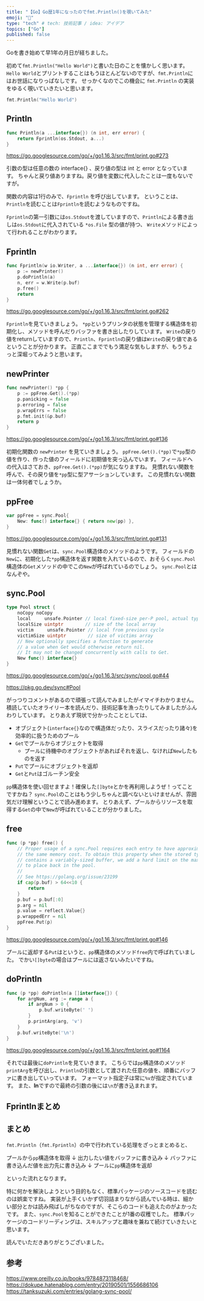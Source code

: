 ```yaml
---
title: "【Go】Go歴1年になったのでfmt.Println()を覗いてみた"
emoji: "🍍"
type: "tech" # tech: 技術記事 / idea: アイデア
topics: ["Go"]
published: false
---
```


Goを書き始めて早1年の月日が経ちました。

初めて`fmt.Println("Hello World")`と書いた日のことを懐かしく思います。
`Hello World`とプリントすることはもうほとんどないのですが、`fmt.Println`にはお世話になりっぱなしです。
せっかくなのでこの機会に `fmt.Println` の実装をゆるく覗いていきたいと思います。

```go
fmt.Println("Hello World")
```
## Println

```go
func Println(a ...interface{}) (n int, err error) {
	return Fprintln(os.Stdout, a...)
}
```

https://go.googlesource.com/go/+/go1.16.3/src/fmt/print.go#273

引数の型は任意の数の interface{} 、戻り値の型は int と error となっています。
ちゃんと戻り値ありますね。戻り値を変数に代入したことは一度もないですが。

関数の内容は1行のみで、`Fprintln` を呼び出しています。
ということは、`Println`を読むことは`Fprintln`を読むようなものですね。

`Fprintln`の第一引数には`os.Stdout`を渡していますので、`Println`による書き出しは`os.Stdout`に代入されている `*os.File` 型の値が持つ、 `Write`メソッドによって行われることがわかります。

## Fprintln

```go
func Fprintln(w io.Writer, a ...interface{}) (n int, err error) {
	p := newPrinter()
	p.doPrintln(a)
	n, err = w.Write(p.buf)
	p.free()
	return
}
```

https://go.googlesource.com/go/+/go1.16.3/src/fmt/print.go#262

`Fprintln`を見ていきましょう。
`*pp`というプリンタの状態を管理する構造体を初期化し、メソッドを呼んだりバッファを書き出したりしています。
`Write`の戻り値をreturnしていますので、`Println`、`Fprintln`の戻り値は`Write`の戻り値であるということが分かります。
正直ここまででもう満足な気もしますが、もうちょっと深堀ってみようと思います。

## newPrinter

```go
func newPrinter() *pp {
	p := ppFree.Get().(*pp)
	p.panicking = false
	p.erroring = false
	p.wrapErrs = false
	p.fmt.init(&p.buf)
	return p
}
```

https://go.googlesource.com/go/+/go1.16.3/src/fmt/print.go#136

初期化関数の `newPrinter` を見ていきましょう。
`ppFree.Get().(*pp)`で`*pp`型の値を作り、作った値のフィールドに初期値を突っ込んでいます。
フィールドへの代入はさておき、`ppFree.Get().(*pp)`が気になりますね。
見慣れない関数を呼んで、その戻り値を`*pp`型に型アサーションしています。
この見慣れない関数は一体何者でしょうか。

## ppFree

```go
var ppFree = sync.Pool{
	New: func() interface{} { return new(pp) },
}
```

https://go.googlesource.com/go/+/go1.16.3/src/fmt/print.go#131

見慣れない関数`Get`は、`sync.Pool`構造体のメソッドのようです。
フィールドの`New`に、初期化した`*pp`構造体を返す関数を入れているので、おそらく`sync.Pool`構造体の`Get`メソッドの中でこの`New`が呼ばれているのでしょう。
`sync.Pool`とはなんぞや。

## sync.Pool

```go
type Pool struct {
	noCopy noCopy
	local     unsafe.Pointer // local fixed-size per-P pool, actual type is [P]poolLocal
	localSize uintptr        // size of the local array
	victim     unsafe.Pointer // local from previous cycle
	victimSize uintptr        // size of victims array
	// New optionally specifies a function to generate
	// a value when Get would otherwise return nil.
	// It may not be changed concurrently with calls to Get.
	New func() interface{}
}
```

https://go.googlesource.com/go/+/go1.16.3/src/sync/pool.go#44

https://pkg.go.dev/sync#Pool

がっつりコメントがあるので頑張って読んでみましたがイマイチわかりません。
積読していたオライリー本を読んだり、技術記事を漁ったりしてみましたがふんわりしています。
とりあえず現状で分かったこととしては、

- オブジェクト(`interface{}`なので構造体だったり、スライスだったり諸々)を効率的に扱うためのプール
- `Get`でプールからオブジェクトを取得
    - プールに待機中のオブジェクトがあればそれを返し、なければ`New`したものを返す
- `Put`でプールにオブジェクトを返却
- `Get`と`Put`はゴルーチン安全

`pp`構造体を使い回せますよ！確保した`[]byte`とかを再利用しようぜ！ってことですかね？
`sync.Pool`のことはもう少しちゃんと調べないといけませんが、雰囲気だけ理解ということで読み進めます。
とりあえず、プールからリソースを取得する`Get`の中で`New`が呼ばれていることが分かりました。

## free

```go
func (p *pp) free() {
	// Proper usage of a sync.Pool requires each entry to have approximately
	// the same memory cost. To obtain this property when the stored type
	// contains a variably-sized buffer, we add a hard limit on the maximum buffer
	// to place back in the pool.
	//
	// See https://golang.org/issue/23199
	if cap(p.buf) > 64<<10 {
		return
	}
	p.buf = p.buf[:0]
	p.arg = nil
	p.value = reflect.Value{}
	p.wrappedErr = nil
	ppFree.Put(p)
}
```

https://go.googlesource.com/go/+/go1.16.3/src/fmt/print.go#146

プールに返却する`Put`はというと、`pp`構造体のメソッド`free`内で呼ばれていました。
でかい`[]byte`の場合はプールには返さないみたいですね。

## doPrintln

```go
func (p *pp) doPrintln(a []interface{}) {
	for argNum, arg := range a {
		if argNum > 0 {
			p.buf.writeByte(' ')
		}
		p.printArg(arg, 'v')
	}
	p.buf.writeByte('\n')
}
```

https://go.googlesource.com/go/+/go1.16.3/src/fmt/print.go#1164

それでは最後に`doPrintln`を見ていきます。
こちらでは`pp`構造体のメソッド`printArg`を呼び出し、`Println`の引数として渡された任意の値を、順番にバッファに書き出していっています。
フォーマット指定子は常に`%v`が指定されています。
また、**ln**ですので最終の引数の後には`\n`が書き込まれます。


## Fprintlnまとめ


## まとめ

`fmt.Println`（`fmt.Fprintln`）の中で行われている処理をざっとまとめると、

プールから`pp`構造体を取得
↓
出力したい値をバッファに書き込み
↓
バッファに書き込んだ値を出力先に書き込み
↓
プールに`pp`構造体を返却

といった流れとなります。


特に何かを解決しようという目的もなく、標準パッケージのソースコードを読むのは娯楽ですね。
実装が上手くいかず切羽詰まりながら読んでいる時は、細かい部分とかは読み飛ばしがちなのですが、そこらのコードも追えたのがよかったです。
また、`sync.Pool`を知ることができたことが1番の収穫でした。
標準パッケージのコードリーディングは、スキルアップと趣味を兼ねて続けていきたいと思います。

読んでいただきありがとうございました。

## 参考

https://www.oreilly.co.jp/books/9784873118468/
https://dokupe.hatenablog.com/entry/20190501/1556686106
https://tanksuzuki.com/entries/golang-sync-pool/
